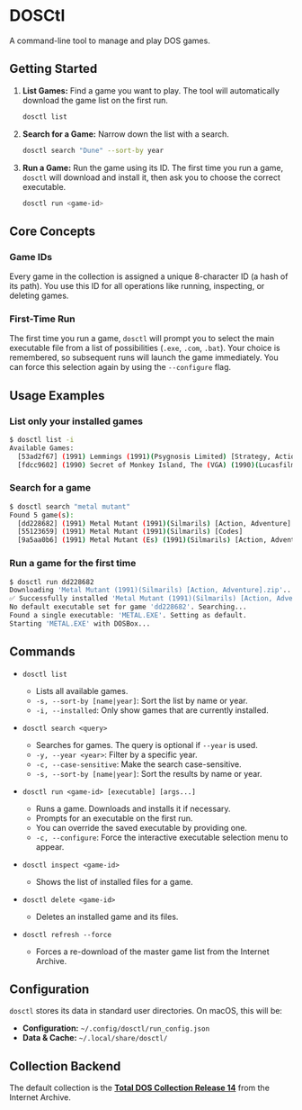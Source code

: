 # DOSCtl

A command-line tool to manage and play DOS games.

## Getting Started

1.  **List Games:** Find a game you want to play. The tool will automatically download the game list on the first run.
    ```bash
    dosctl list
    ```
2.  **Search for a Game:** Narrow down the list with a search.
    ```bash
    dosctl search "Dune" --sort-by year
    ```
3.  **Run a Game:** Run the game using its ID. The first time you run a game, `dosctl` will download and install it, then ask you to choose the correct executable.
    ```bash
    dosctl run <game-id>
    ```

## Core Concepts

### Game IDs
Every game in the collection is assigned a unique 8-character ID (a hash of its path). You use this ID for all operations like running, inspecting, or deleting games.

### First-Time Run
The first time you run a game, `dosctl` will prompt you to select the main executable file from a list of possibilities (`.exe`, `.com`, `.bat`). Your choice is remembered, so subsequent runs will launch the game immediately. You can force this selection again by using the `--configure` flag.

## Usage Examples

### List only your installed games
```bash
$ dosctl list -i
Available Games:
  [53ad2f67] (1991) Lemmings (1991)(Psygnosis Limited) [Strategy, Action]
  [fdcc9602] (1990) Secret of Monkey Island, The (VGA) (1990)(Lucasfilm Games LLC) [Adventure]
```

### Search for a game
```bash
$ dosctl search "metal mutant"
Found 5 game(s):
  [dd228682] (1991) Metal Mutant (1991)(Silmarils) [Action, Adventure]
  [55123659] (1991) Metal Mutant (1991)(Silmarils) [Codes]
  [9a5aa0b6] (1991) Metal Mutant (Es) (1991)(Silmarils) [Action, Adventure]
```

### Run a game for the first time
```bash
$ dosctl run dd228682
Downloading 'Metal Mutant (1991)(Silmarils) [Action, Adventure].zip'...
✅ Successfully installed 'Metal Mutant (1991)(Silmarils) [Action, Adventure]'
No default executable set for game 'dd228682'. Searching...
Found a single executable: 'METAL.EXE'. Setting as default.
Starting 'METAL.EXE' with DOSBox...
```

## Commands

*   `dosctl list`
    *   Lists all available games.
    *   `-s, --sort-by [name|year]`: Sort the list by name or year.
    *   `-i, --installed`: Only show games that are currently installed.

*   `dosctl search <query>`
    *   Searches for games. The query is optional if `--year` is used.
    *   `-y, --year <year>`: Filter by a specific year.
    *   `-c, --case-sensitive`: Make the search case-sensitive.
    *   `-s, --sort-by [name|year]`: Sort the results by name or year.

*   `dosctl run <game-id> [executable] [args...]`
    *   Runs a game. Downloads and installs it if necessary.
    *   Prompts for an executable on the first run.
    *   You can override the saved executable by providing one.
    *   `-c, --configure`: Force the interactive executable selection menu to appear.

*   `dosctl inspect <game-id>`
    *   Shows the list of installed files for a game.

*   `dosctl delete <game-id>`
    *   Deletes an installed game and its files.

*   `dosctl refresh --force`
    *   Forces a re-download of the master game list from the Internet Archive.

## Configuration

`dosctl` stores its data in standard user directories. On macOS, this will be:
*   **Configuration:** `~/.config/dosctl/run_config.json`
*   **Data & Cache:** `~/.local/share/dosctl/`

## Collection Backend

The default collection is the [**Total DOS Collection Release 14**](https://archive.org/details/Total_DOS_Collection_Release_14) from the Internet Archive.
